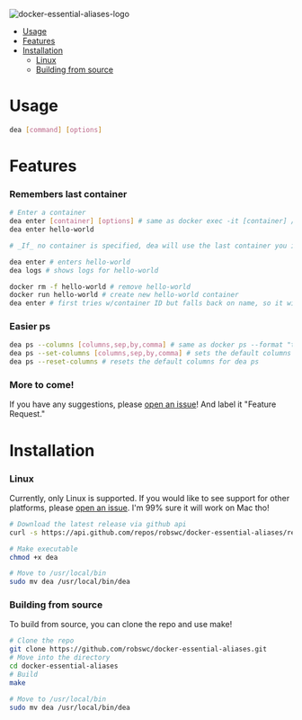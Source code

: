 ![docker-essential-aliases-logo](https://user-images.githubusercontent.com/38849824/222996047-9c454b3c-c8f5-4199-9f6d-0e24f5043ea6.png)

* [Usage](#usage)
* [Features](#features)
* [Installation](#installation)
  * [Linux](#linux)
  * [Building from source](#building-from-source)

# Usage

```bash
dea [command] [options]
````

# Features

### Remembers last container
```bash
# Enter a container
dea enter [container] [options] # same as docker exec -it [container] /bin/bash
dea enter hello-world

# _If_ no container is specified, dea will use the last container you interacted with (logs, enter, etc)

dea enter # enters hello-world
dea logs # shows logs for hello-world

docker rm -f hello-world # remove hello-world
docker run hello-world # create new hello-world container
dea enter # first tries w/container ID but falls back on name, so it will still enter hello-world
```



### Easier ps
```bash
dea ps --columns [columns,sep,by,comma] # same as docker ps --format "table {{columns}}"
dea ps --set-columns [columns,sep,by,comma] # sets the default columns for dea ps
dea ps --reset-columns # resets the default columns for dea ps
```

### More to come!

If you have any suggestions, please [open an issue](https://github.com/robswc/docker-essential-aliases/issues/new)! And
label it "Feature Request."


# Installation

### Linux

Currently, only Linux is supported. If you would like to see support for other platforms, 
please [open an issue](https://github.com/robswc/docker-essential-aliases/issues/new).  I'm 99% sure it will work on Mac tho!

```bash
# Download the latest release via github api
curl -s https://api.github.com/repos/robswc/docker-essential-aliases/releases/latest | grep "browser_download_url.*dea" | cut -d : -f 2,3 | tr -d \" | wget -qi -

# Make executable
chmod +x dea

# Move to /usr/local/bin
sudo mv dea /usr/local/bin/dea
```

### Building from source

To build from source, you can clone the repo and use make!

```bash
# Clone the repo
git clone https://github.com/robswc/docker-essential-aliases.git
# Move into the directory
cd docker-essential-aliases
# Build
make

# Move to /usr/local/bin
sudo mv dea /usr/local/bin/dea
```
